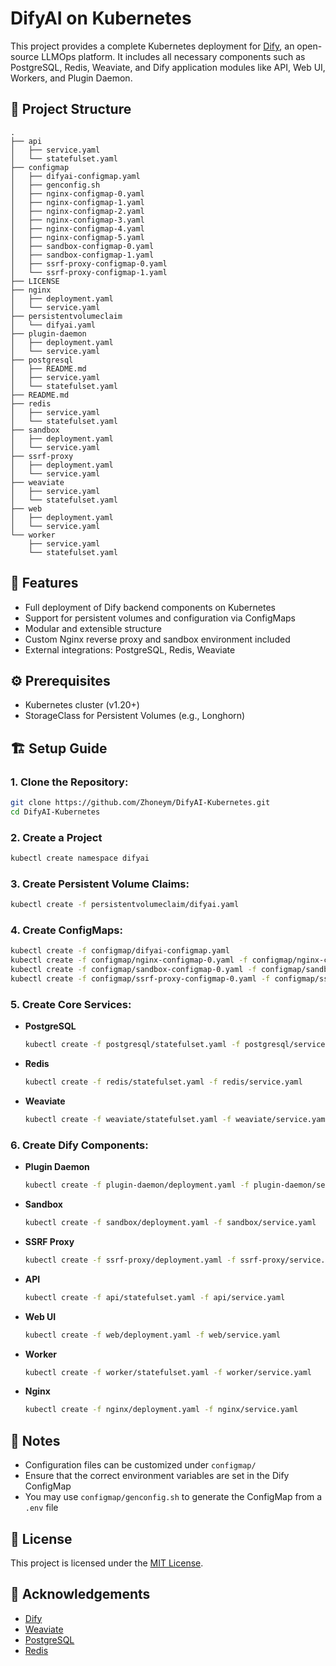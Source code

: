 # DifyAI on Kubernetes

This project provides a complete Kubernetes deployment for [Dify](https://github.com/langgenius/dify), an open-source LLMOps platform. It includes all necessary components such as PostgreSQL, Redis, Weaviate, and Dify application modules like API, Web UI, Workers, and Plugin Daemon.

## 📁 Project Structure

```
.
├── api
│   ├── service.yaml
│   └── statefulset.yaml
├── configmap
│   ├── difyai-configmap.yaml
│   ├── genconfig.sh
│   ├── nginx-configmap-0.yaml
│   ├── nginx-configmap-1.yaml
│   ├── nginx-configmap-2.yaml
│   ├── nginx-configmap-3.yaml
│   ├── nginx-configmap-4.yaml
│   ├── nginx-configmap-5.yaml
│   ├── sandbox-configmap-0.yaml
│   ├── sandbox-configmap-1.yaml
│   ├── ssrf-proxy-configmap-0.yaml
│   └── ssrf-proxy-configmap-1.yaml
├── LICENSE
├── nginx
│   ├── deployment.yaml
│   └── service.yaml
├── persistentvolumeclaim
│   └── difyai.yaml
├── plugin-daemon
│   ├── deployment.yaml
│   └── service.yaml
├── postgresql
│   ├── README.md
│   ├── service.yaml
│   └── statefulset.yaml
├── README.md
├── redis
│   ├── service.yaml
│   └── statefulset.yaml
├── sandbox
│   ├── deployment.yaml
│   └── service.yaml
├── ssrf-proxy
│   ├── deployment.yaml
│   └── service.yaml
├── weaviate
│   ├── service.yaml
│   └── statefulset.yaml
├── web
│   ├── deployment.yaml
│   └── service.yaml
└── worker
    ├── service.yaml
    └── statefulset.yaml
```

## 🚀 Features

* Full deployment of Dify backend components on Kubernetes
* Support for persistent volumes and configuration via ConfigMaps
* Modular and extensible structure
* Custom Nginx reverse proxy and sandbox environment included
* External integrations: PostgreSQL, Redis, Weaviate

## ⚙️ Prerequisites

* Kubernetes cluster (v1.20+)
* StorageClass for Persistent Volumes (e.g., Longhorn)

## 🏗️ Setup Guide

### 1. **Clone the Repository:**

   ```bash
   git clone https://github.com/Zhoneym/DifyAI-Kubernetes.git
   cd DifyAI-Kubernetes
   ```
### 2. **Create a Project**

   ```bash
   kubectl create namespace difyai
   ```

### 3. **Create Persistent Volume Claims:**

   ```bash
   kubectl create -f persistentvolumeclaim/difyai.yaml
   ```

### 4. **Create ConfigMaps:**

   ```bash
   kubectl create -f configmap/difyai-configmap.yaml
   kubectl create -f configmap/nginx-configmap-0.yaml -f configmap/nginx-configmap-1.yaml -f configmap/nginx-configmap-2.yaml -f configmap/nginx-configmap-3.yaml -f configmap/nginx-configmap-4.yaml -f configmap/nginx-configmap-5.yaml
   kubectl create -f configmap/sandbox-configmap-0.yaml -f configmap/sandbox-configmap-1.yaml
   kubectl create -f configmap/ssrf-proxy-configmap-0.yaml -f configmap/ssrf-proxy-configmap-1.yaml
   ```

### 5. Create Core Services:

* **PostgreSQL**

  ```bash
  kubectl create -f postgresql/statefulset.yaml -f postgresql/service.yaml
  ```

* **Redis**

  ```bash
  kubectl create -f redis/statefulset.yaml -f redis/service.yaml
  ```

* **Weaviate**

  ```bash
  kubectl create -f weaviate/statefulset.yaml -f weaviate/service.yaml
  ```

### 6. Create Dify Components:

* **Plugin Daemon**

  ```bash
  kubectl create -f plugin-daemon/deployment.yaml -f plugin-daemon/service.yaml
  ```

* **Sandbox**

  ```bash
  kubectl create -f sandbox/deployment.yaml -f sandbox/service.yaml
  ```

* **SSRF Proxy**

  ```bash
  kubectl create -f ssrf-proxy/deployment.yaml -f ssrf-proxy/service.yaml
  ```
* **API**

  ```bash
  kubectl create -f api/statefulset.yaml -f api/service.yaml
  ```

* **Web UI**

  ```bash
  kubectl create -f web/deployment.yaml -f web/service.yaml
  ```

* **Worker**

  ```bash
  kubectl create -f worker/statefulset.yaml -f worker/service.yaml
  ```

* **Nginx**

  ```bash
  kubectl create -f nginx/deployment.yaml -f nginx/service.yaml
  ```

## 📌 Notes

* Configuration files can be customized under `configmap/`
* Ensure that the correct environment variables are set in the Dify ConfigMap
* You may use `configmap/genconfig.sh` to generate the ConfigMap from a `.env` file


## 📜 License

This project is licensed under the [MIT License](./LICENSE).

## 🙏 Acknowledgements

* [Dify](https://github.com/langgenius/dify)
* [Weaviate](https://weaviate.io/)
* [PostgreSQL](https://www.postgresql.org/)
* [Redis](https://redis.io/)
